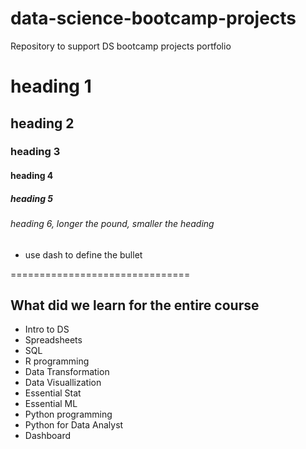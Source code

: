 # data-science-bootcamp-projects
Repository to support DS bootcamp projects portfolio

# heading 1
## heading 2
### heading 3
#### heading 4
##### heading 5
###### heading 6, longer the pound, smaller the heading

- use dash to define the bullet

===============================

## What did we learn for the entire course
- Intro to DS
- Spreadsheets
- SQL
- R programming
- Data Transformation
- Data Visuallization
- Essential Stat
- Essential ML
- Python programming
- Python for Data Analyst
- Dashboard
